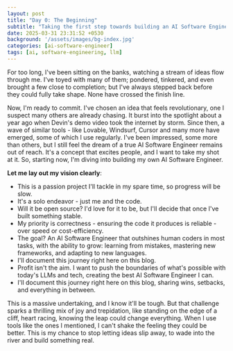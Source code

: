 ```yaml
---
layout: post
title: "Day 0: The Beginning"
subtitle: "Taking the first step towards building an AI Software Engineer"
date: 2025-03-31 23:31:52 +0530
background: '/assets/images/bg-index.jpg'
categories: [ai-software-engineer]
tags: [ai, software-engineering, llm]
---
```


For too long, I've been sitting on the banks, watching a stream of ideas flow through me. I've toyed with many of them; pondered, tinkered, and even brought a few close to completion; but I've always stepped back before they could fully take shape. None have crossed the finish line.

Now, I'm ready to commit. I've chosen an idea that feels revolutionary, one I suspect many others are already chasing. It burst into the spotlight about a year ago when Devin's demo video took the internet by storm. Since then, a wave of similar tools  - like Lovable, Windsurf, Cursor and many more have emerged, some of which I use regularly. I've been impressed, some more than others, but I still feel the dream of a true AI Software Engineer remains out of reach. It's a concept that excites people, and I want to take my shot at it. So, starting now, I'm diving into building my own AI Software Engineer.

**Let me lay out my vision clearly**:
- This is a passion project I'll tackle in my spare time, so progress will be slow.
- It's a solo endeavor - just me and the code.
- Will it be open source? I'd love for it to be, but I'll decide that once I've built something stable.
- My priority is correctness - ensuring the code it produces is reliable - over speed or cost-efficiency.
- The goal? An AI Software Engineer that outshines human coders in most tasks, with the ability to grow: learning from mistakes, mastering new frameworks, and adapting to new languages.
- I'll document this journey right here on this blog.
- Profit isn't the aim. I want to push the boundaries of what's possible with today's LLMs and tech, creating the best AI Software Engineer I can.
- I'll document this journey right here on this blog, sharing wins, setbacks, and everything in between.

This is a massive undertaking, and I know it'll be tough. But that challenge sparks a thrilling mix of joy and trepidation, like standing on the edge of a cliff, heart racing, knowing the leap could change everything. When I use tools like the ones I mentioned, I can't shake the feeling they could be better. This is my chance to stop letting ideas slip away, to wade into the river and build something real.
